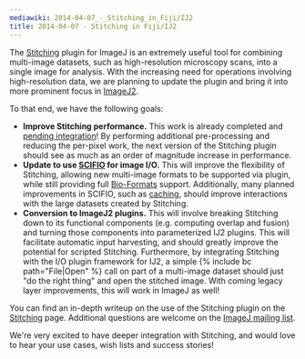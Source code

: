 ```yaml
---
mediawiki: 2014-04-07_-_Stitching_in_Fiji/IJ2
title: 2014-04-07 - Stitching in Fiji/IJ2
---
```


The [Stitching](/plugins/image-stitching) plugin for ImageJ is an extremely useful tool for combining multi-image datasets, such as high-resolution microscopy scans, into a single image for analysis. With the increasing need for operations involving high-resolution data, we are planning to update the plugin and bring it into more prominent focus in [ImageJ2](/software/imagej2).

To that end, we have the following goals:

-   **Improve Stitching performance.** This work is already completed and [pending integration](https://github.com/fiji/Stitching/pull/15)! By performing additional pre-processing and reducing the per-pixel work, the next version of the Stitching plugin should see as much as an order of magnitude increase in performance.
-   **Update to use [SCIFIO](/libs/scifio) for image I/O.** This will improve the flexibility of Stitching, allowing new multi-image formats to be supported via plugin, while still providing full [Bio-Formats](/formats/bio-formats) support. Additionally, many planned improvements in SCIFIO, such as [caching](https://github.com/scifio/scifio/issues/125), should improve interactions with the large datasets created by Stitching.
-   **Conversion to ImageJ2 plugins.** This will involve breaking Stitching down to its functional components (e.g. computing overlap and fusion) and turning those components into parameterized IJ2 plugins. This will facilitate automatic input harvesting, and should greatly improve the potential for scripted Stitching. Furthermore, by integrating Stitching with the I/O plugin framework for IJ2, a simple {% include bc path="File|Open" %} call on part of a multi-image dataset should just "do the right thing" and open the stitched image. With coming legacy layer improvements, this will work in ImageJ as well!

You can find an in-depth writeup on the use of the Stitching plugin on the [Stitching](/plugins/image-stitching) page. Additional questions are welcome on the [ImageJ mailing list](/discuss/mailing-lists).

We're very excited to have deeper integration with Stitching, and would love to hear your use cases, wish lists and success stories!

 
